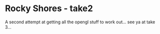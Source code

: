 Rocky Shores - take2
============

A second attempt at getting all the opengl stuff to work out... see ya at take 3...
